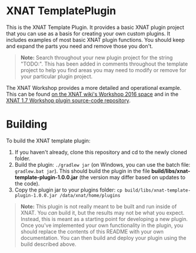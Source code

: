 # XNAT TemplatePlugin #

This is the XNAT Template Plugin. It provides a basic XNAT plugin project that you can use 
as a basis for creating your own custom plugins. It includes examples of most basic XNAT plugin
functions. You should keep and expand the parts you need and remove those you don't.

> **Note:** Search throughout your new plugin project for the string "TODO:". This has been added
 in comments throughout the template project to help you find areas you may need to modify or 
 remove for your particular plugin project.  

The XNAT Workshop provides a more detailed and operational example. This can be found [on 
the XNAT wiki's Workshop 2016 space](https://wiki.xnat.org/display/XW2) and in the [XNAT 1.7 Workshop
plugin source-code repository](https://github.com/XnatWorkshop/xnat-template-plugin).

# Building #

To build the XNAT template plugin:

1. If you haven't already, clone this repository and cd to the newly cloned folder.
1. Build the plugin: `./gradlew jar` (on Windows, you can use the batch file: `gradlew.bat jar`). This should build the plugin in the file **build/libs/xnat-template-plugin-1.0.0.jar** (the version may differ based on updates to the code).
1. Copy the plugin jar to your plugins folder: `cp build/libs/xnat-template-plugin-1.0.0.jar /data/xnat/home/plugins`

> **Note:** This plugin is not really meant to be built and run inside of XNAT. You _can_ build it, but
 the results may not be what you expect. Instead, this is meant as a starting point for developing a
 new plugin. Once you've implemented your own functionality in the plugin, you should replace the
 contents of this README with your own documentation. You can then build and deploy your plugin using 
 the build described above. 
